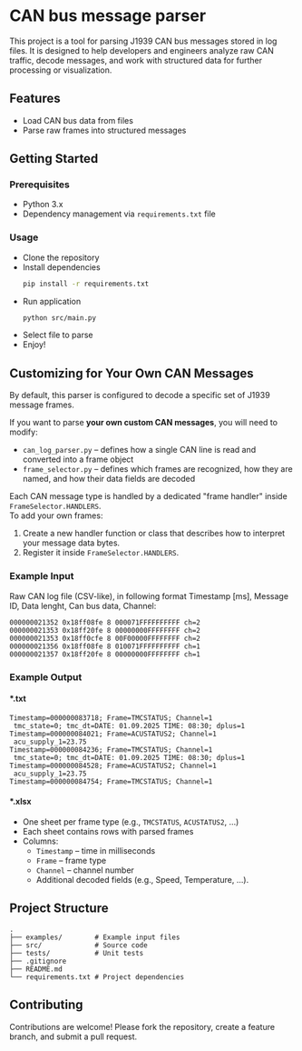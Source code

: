 # CAN bus message parser
This project is a tool for parsing J1939 CAN bus messages stored in log files.
It is designed to help developers and engineers analyze raw CAN traffic, decode messages, and work with structured data for further processing or visualization.

## Features
- Load CAN bus data from files
- Parse raw frames into structured messages

## Getting Started

### Prerequisites
- Python 3.x
- Dependency management via `requirements.txt` file  

### Usage
- Clone the repository
- Install dependencies
    ```bash
    pip install -r requirements.txt
- Run application 
   ```bash
   python src/main.py
- Select file to parse
- Enjoy!

## Customizing for Your Own CAN Messages
By default, this parser is configured to decode a specific set of J1939 message frames.

If you want to parse **your own custom CAN messages**, you will need to modify:

- `can_log_parser.py` – defines how a single CAN line is read and converted into a frame object  
- `frame_selector.py` – defines which frames are recognized, how they are named, and how their data fields are decoded  

Each CAN message type is handled by a dedicated "frame handler" inside `FrameSelector.HANDLERS`.  
To add your own frames:
1. Create a new handler function or class that describes how to interpret your message data bytes.
2. Register it inside `FrameSelector.HANDLERS`.

### Example Input
Raw CAN log file (CSV-like), in following format Timestamp [ms], Message ID, Data lenght, Can bus data, Channel:

```
000000021352 0x18ff08fe 8 000071FFFFFFFFFF ch=2
000000021353 0x18ff20fe 8 00000000FFFFFFFF ch=2
000000021353 0x18ff0cfe 8 00F00000FFFFFFFF ch=2
000000021356 0x18ff08fe 8 010071FFFFFFFFFF ch=1
000000021357 0x18ff20fe 8 00000000FFFFFFFF ch=1
```

### Example Output
#### *.txt
```
Timestamp=000000083718; Frame=TMCSTATUS; Channel=1
 tmc_state=0; tmc_dt=DATE: 01.09.2025 TIME: 08:30; dplus=1
Timestamp=000000084021; Frame=ACUSTATUS2; Channel=1
 acu_supply_1=23.75
Timestamp=000000084236; Frame=TMCSTATUS; Channel=1
 tmc_state=0; tmc_dt=DATE: 01.09.2025 TIME: 08:30; dplus=1
Timestamp=000000084528; Frame=ACUSTATUS2; Channel=1
 acu_supply_1=23.75
Timestamp=000000084754; Frame=TMCSTATUS; Channel=1
```
#### *.xlsx
- One sheet per frame type (e.g., `TMCSTATUS`, `ACUSTATUS2`, …)
- Each sheet contains rows with parsed frames
- Columns:
  - `Timestamp` – time in milliseconds
  - `Frame` – frame type
  - `Channel` – channel number
  - Additional decoded fields (e.g., Speed, Temperature, …).
## Project Structure
```
.
├── examples/        # Example input files
├── src/             # Source code
├── tests/           # Unit tests
├── .gitignore
├── README.md
└── requirements.txt # Project dependencies
```

## Contributing
Contributions are welcome! Please fork the repository, create a feature branch, and submit a pull request.
